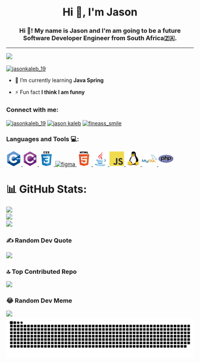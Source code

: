 
<h1 align="center">Hi 👋, I'm Jason</h1>
<h3 align="center">Hi 👋! My name is Jason and I'm am going to be a future Software Developer Engineer from South Africa🇿🇦.</h3>

---
[![](https://visitcount.itsvg.in/api?id=Jason-Kaleb&icon=0&color=0)](https://visitcount.itsvg.in)

<p align="left"> <a href="https://twitter.com/jasonkaleb_19" target="blank"><img src="https://img.shields.io/twitter/follow/jasonkaleb_19?logo=twitter&style=for-the-badge" alt="jasonkaleb_19" /></a> </p>

- 🌱 I’m currently learning **Java Spring**

- ⚡ Fun fact **I think I am funny**

<h3 align="left">Connect with me:</h3>
<p align="left">
<a href="https://twitter.com/jasonkaleb_19" target="blank"><img align="center" src="https://raw.githubusercontent.com/rahuldkjain/github-profile-readme-generator/master/src/images/icons/Social/twitter.svg" alt="jasonkaleb_19" height="30" width="40" /></a>
<a href="https://linkedin.com/in/jason kaleb" target="blank"><img align="center" src="https://raw.githubusercontent.com/rahuldkjain/github-profile-readme-generator/master/src/images/icons/Social/linked-in-alt.svg" alt="jason kaleb" height="30" width="40" /></a>
<a href="https://instagram.com/fineass_smile" target="blank"><img align="center" src="https://raw.githubusercontent.com/rahuldkjain/github-profile-readme-generator/master/src/images/icons/Social/instagram.svg" alt="fineass_smile" height="30" width="40" /></a>
</p>

<h3 align="left">Languages and Tools 💻:</h3>
<p align="left"> <a href="https://www.w3schools.com/cpp/" target="_blank" rel="noreferrer"> <img src="https://raw.githubusercontent.com/devicons/devicon/master/icons/cplusplus/cplusplus-original.svg" alt="cplusplus" width="40" height="40"/> </a> <a href="https://www.w3schools.com/cs/" target="_blank" rel="noreferrer"> <img src="https://raw.githubusercontent.com/devicons/devicon/master/icons/csharp/csharp-original.svg" alt="csharp" width="40" height="40"/> </a> <a href="https://www.w3schools.com/css/" target="_blank" rel="noreferrer"> <img src="https://raw.githubusercontent.com/devicons/devicon/master/icons/css3/css3-original-wordmark.svg" alt="css3" width="40" height="40"/> </a> <a href="https://www.figma.com/" target="_blank" rel="noreferrer"> <img src="https://www.vectorlogo.zone/logos/figma/figma-icon.svg" alt="figma" width="40" height="40"/> </a> <a href="https://www.w3.org/html/" target="_blank" rel="noreferrer"> <img src="https://raw.githubusercontent.com/devicons/devicon/master/icons/html5/html5-original-wordmark.svg" alt="html5" width="40" height="40"/> </a> <a href="https://www.java.com" target="_blank" rel="noreferrer"> <img src="https://raw.githubusercontent.com/devicons/devicon/master/icons/java/java-original.svg" alt="java" width="40" height="40"/> </a> <a href="https://developer.mozilla.org/en-US/docs/Web/JavaScript" target="_blank" rel="noreferrer"> <img src="https://raw.githubusercontent.com/devicons/devicon/master/icons/javascript/javascript-original.svg" alt="javascript" width="40" height="40"/> </a> <a href="https://www.linux.org/" target="_blank" rel="noreferrer"> <img src="https://raw.githubusercontent.com/devicons/devicon/master/icons/linux/linux-original.svg" alt="linux" width="40" height="40"/> </a> <a href="https://www.mysql.com/" target="_blank" rel="noreferrer"> <img src="https://raw.githubusercontent.com/devicons/devicon/master/icons/mysql/mysql-original-wordmark.svg" alt="mysql" width="40" height="40"/> </a> <a href="https://www.php.net" target="_blank" rel="noreferrer"> <img src="https://raw.githubusercontent.com/devicons/devicon/master/icons/php/php-original.svg" alt="php" width="40" height="40"/> </a> </p>

# 📊 GitHub Stats:
![](https://github-readme-stats.vercel.app/api?username=Jason-Kaleb&theme=radical&hide_border=false&include_all_commits=false&count_private=false)<br/>
![](https://github-readme-streak-stats.herokuapp.com/?user=Jason-Kaleb&theme=radical&hide_border=false)<br/>
![](https://github-readme-stats.vercel.app/api/top-langs/?username=Jason-Kaleb&theme=radical&hide_border=false&include_all_commits=false&count_private=false&layout=compact)

### ✍️ Random Dev Quote
![](https://quotes-github-readme.vercel.app/api?type=horizontal&theme=radical)

### 🔝 Top Contributed Repo
![](https://github-contributor-stats.vercel.app/api?username=Jason-Kaleb&limit=5&theme=radical&combine_all_yearly_contributions=true)

### 😂 Random Dev Meme
<img src='https://randommeme-five.vercel.app/' style="height: 400px;"/>

<img src="https://raw.githubusercontent.com/Jason-Kaleb/Jason-Kaleb/output/snake.svg" alt="Snake animation" />
<!---
SiN-Kali/SiN-Kali is a ✨ special ✨ repository because its `README.md` (this file) appears on your GitHub profile.
You can click the Preview link to take a look at your changes.
--->
